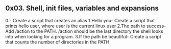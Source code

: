 ## 0x03. Shell, init files, variables and expansions
 0.<o>- Create a script that creates an alias
 1.Hello you- Create a script that prints hello user, where user is the current linux user
 2.The path to success- Add /action to the PATH. /action should be the last directory the shell looks into when looking for a program.
 3.If the path be beautiful- Create a script that counts the number of directories in the PATH 

